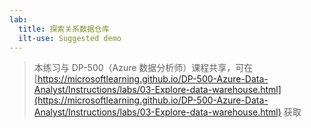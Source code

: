 ```yaml
---
lab:
  title: 探索关系数据仓库
  ilt-use: Suggested demo
---
```


> 本练习与 DP-500（Azure 数据分析师）课程共享，可在 [https://microsoftlearning.github.io/DP-500-Azure-Data-Analyst/Instructions/labs/03-Explore-data-warehouse.html](https://microsoftlearning.github.io/DP-500-Azure-Data-Analyst/Instructions/labs/03-Explore-data-warehouse.html) 获取